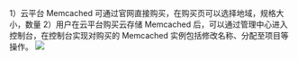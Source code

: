 1）云平台 Memcached 可通过官网直接购买，在购买页可以选择地域，规格大小，数量
2）用户在云平台购买云存储 Memcached 后，可以通过管理中心进入控制台，在控制台实现对购买的 Memcached 实例包括修改名称、分配至项目等操作。
![](http://imgcache.tce.fsphere.cn/static/mc.qcloudimg.com/static/img/f5ec7c5d6a503bbd28a39b65178711e6/cmemgoumai.png)
